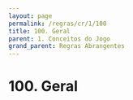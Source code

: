```yaml
---
layout: page
permalink: /regras/cr/1/100
title: 100. Geral
parent: 1. Conceitos do Jogo
grand_parent: Regras Abrangentes
---
```


# 100. Geral